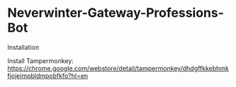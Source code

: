 # Neverwinter-Gateway-Professions-Bot

Installation

Install Tampermonkey: https://chrome.google.com/webstore/detail/tampermonkey/dhdgffkkebhmkfjojejmpbldmpobfkfo?hl=en
